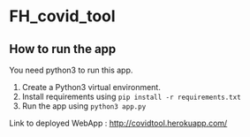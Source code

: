 # FH_covid_tool

## How to run the app
You need python3 to run this app.
1. Create a Python3 virtual environment.
2. Install requirements using `pip install -r requirements.txt`
3. Run the app using `python3 app.py`

Link to deployed WebApp : http://covidtool.herokuapp.com/
